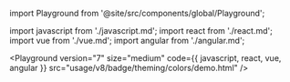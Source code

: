 import Playground from '@site/src/components/global/Playground';

import javascript from './javascript.md';
import react from './react.md';
import vue from './vue.md';
import angular from './angular.md';

<Playground
  version="7"
  size="medium"
  code={{ javascript, react, vue, angular }}
  src="usage/v8/badge/theming/colors/demo.html"
/>
